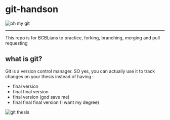 # git-handson

![oh my git](https://github.com/marco7877/git-handson/blob/scratch/images/githubing.jpg)

---

This repo is for BCBLians to practice, forking, branching, merging and pull requesting

## what is git?

Git is a version control manager. SO yes, you can actually use it to track changes on your thesis instead of having :
* final version
* final final version
* final version (god save me)
* final final final version (I want my degree)

![git thesis](https://github.com/marco7877/git-handson/blob/scratch/images/thesisgit.jpg)


